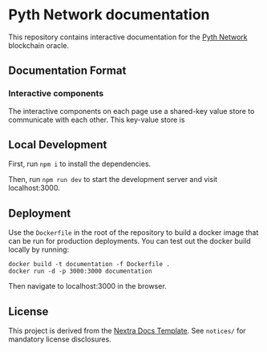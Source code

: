 # Pyth Network documentation

This repository contains interactive documentation for the [Pyth Network](pyth.network) blockchain oracle.

## Documentation Format

### Interactive components

The interactive components on each page use a shared-key value store to communicate with each other.
This key-value store is

## Local Development

First, run `npm i` to install the dependencies.

Then, run `npm run dev` to start the development server and visit localhost:3000.

## Deployment

Use the `Dockerfile` in the root of the repository to build a docker image that can be run for production deployments.
You can test out the docker build locally by running:

```
docker build -t documentation -f Dockerfile .
docker run -d -p 3000:3000 documentation
```

Then navigate to localhost:3000 in the browser.

## License

This project is derived from the [Nextra Docs Template](https://github.com/shuding/nextra-docs-template).
See `notices/` for mandatory license disclosures.
